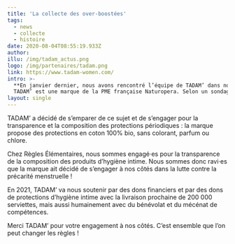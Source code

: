 ```yaml
---
title: 'La collecte des over-boostées'
tags:
  - news
  - collecte
  - histoire
date: 2020-08-04T08:55:19.933Z
author: 
illu: /img/tadam_actus.png
logo: /img/partenaires/tadam.png
link: https://www.tadam-women.com/
intro: >-
  **En janvier dernier, nous avons rencontré l’équipe de TADAM’ dans nos locaux à Paris.
  TADAM’ est une marque de la PME française Naturopera. Selon un sondage réalisé pour l’Anses par Opinion Way, 76% des femmes estiment que les protections féminines comportent un risque pour leur santé.**
layout: single
---
```

TADAM’ a décidé de s’emparer de ce sujet et de s’engager pour la transparence et la composition des protections périodiques : la marque propose des protections en coton 100% bio, sans colorant, parfum ou chlore.

Chez Règles Élémentaires, nous sommes engagé·es pour la transparence de la composition des produits d’hygiène intime. Nous sommes donc ravi·es que la marque ait décidé de s’engager à nos côtés dans la lutte contre la précarité menstruelle !

En 2021, TADAM’ va nous soutenir par des dons financiers et par des dons de protections d’hygiène intime avec la livraison prochaine de 200 000 serviettes, mais aussi humainement avec du bénévolat et du mécénat de compétences.

Merci TADAM’ pour votre engagement à nos côtés. C’est ensemble que l’on peut changer les règles !
